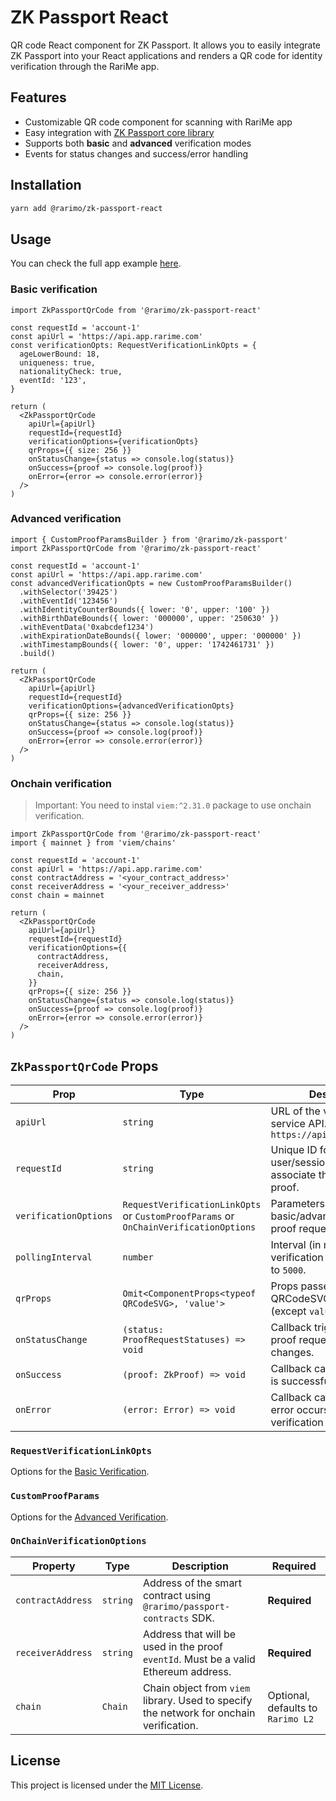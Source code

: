 # ZK Passport React

QR code React component for ZK Passport. It allows you to easily integrate ZK Passport into your React applications and renders a QR code for identity verification through the RariMe app.

## Features

- Customizable QR code component for scanning with RariMe app
- Easy integration with [ZK Passport core library](https://github.com/rarimo/zk-passport/tree/main/packages/core)
- Supports both **basic** and **advanced** verification modes
- Events for status changes and success/error handling

## Installation

```bash
yarn add @rarimo/zk-passport-react
```

## Usage

You can check the full app example [here](https://github.com/rarimo/zk-passport/tree/main/examples).

### Basic verification

```tsx
import ZkPassportQrCode from '@rarimo/zk-passport-react'

const requestId = 'account-1'
const apiUrl = 'https://api.app.rarime.com'
const verificationOpts: RequestVerificationLinkOpts = {
  ageLowerBound: 18,
  uniqueness: true,
  nationalityCheck: true,
  eventId: '123',
}

return (
  <ZkPassportQrCode
    apiUrl={apiUrl}
    requestId={requestId}
    verificationOptions={verificationOpts}
    qrProps={{ size: 256 }}
    onStatusChange={status => console.log(status)}
    onSuccess={proof => console.log(proof)}
    onError={error => console.error(error)}
  />
)
```

### Advanced verification

```tsx
import { CustomProofParamsBuilder } from '@rarimo/zk-passport'
import ZkPassportQrCode from '@rarimo/zk-passport-react'

const requestId = 'account-1'
const apiUrl = 'https://api.app.rarime.com'
const advancedVerificationOpts = new CustomProofParamsBuilder()
  .withSelector('39425')
  .withEventId('123456')
  .withIdentityCounterBounds({ lower: '0', upper: '100' })
  .withBirthDateBounds({ lower: '000000', upper: '250630' })
  .withEventData('0xabcdef1234')
  .withExpirationDateBounds({ lower: '000000', upper: '000000' })
  .withTimestampBounds({ lower: '0', upper: '1742461731' })
  .build()

return (
  <ZkPassportQrCode
    apiUrl={apiUrl}
    requestId={requestId}
    verificationOptions={advancedVerificationOpts}
    qrProps={{ size: 256 }}
    onStatusChange={status => console.log(status)}
    onSuccess={proof => console.log(proof)}
    onError={error => console.error(error)}
  />
)
```

### Onchain verification

> Important: You need to instal `viem:^2.31.0` package to use onchain verification.

```tsx
import ZkPassportQrCode from '@rarimo/zk-passport-react'
import { mainnet } from 'viem/chains'

const requestId = 'account-1'
const apiUrl = 'https://api.app.rarime.com'
const contractAddress = '<your_contract_address>'
const receiverAddress = '<your_receiver_address>'
const chain = mainnet

return (
  <ZkPassportQrCode
    apiUrl={apiUrl}
    requestId={requestId}
    verificationOptions={{
      contractAddress,
      receiverAddress,
      chain,
    }}
    qrProps={{ size: 256 }}
    onStatusChange={status => console.log(status)}
    onSuccess={proof => console.log(proof)}
    onError={error => console.error(error)}
  />
)
```

## `ZkPassportQrCode` Props

| Prop                  | Type                                                                                 | Description                                                                  | Required     |
| --------------------- | ------------------------------------------------------------------------------------ | ---------------------------------------------------------------------------- | ------------ |
| `apiUrl`              | `string`                                                                             | URL of the verificator service API. Defaults to `https://api.app.rarime.com` | **Optional** |
| `requestId`           | `string`                                                                             | Unique ID for the user/session. Used to associate the request with a proof.  | **Required** |
| `verificationOptions` | `RequestVerificationLinkOpts` or `CustomProofParams` or `OnChainVerificationOptions` | Parameters for either basic/advanced/onchain proof request.                  | **Required** |
| `pollingInterval`     | `number`                                                                             | Interval (in ms) to poll verification status. Defaults to `5000`.            | **Optional** |
| `qrProps`             | `Omit<ComponentProps<typeof QRCodeSVG>, 'value'>`                                    | Props passed to the QRCodeSVG component (except `value`).                    | **Required** |
| `onStatusChange`      | `(status: ProofRequestStatuses) => void`                                             | Callback triggered when the proof request status changes.                    | **Required** |
| `onSuccess`           | `(proof: ZkProof) => void`                                                           | Callback called when proof is successfully verified.                         | **Required** |
| `onError`             | `(error: Error) => void`                                                             | Callback called when an error occurs in the verification process.            | **Required** |

### `RequestVerificationLinkOpts`

Options for the [Basic Verification](https://github.com/rarimo/zk-passport/tree/main/packages/core#basic-verification-requestverificationlinkopts).

### `CustomProofParams`

Options for the [Advanced Verification](https://github.com/rarimo/zk-passport/tree/main/packages/core#basic-verification-requestverificationlinkopts).

### `OnChainVerificationOptions`

| Property            | Type     | Description                                                                                   | Required                          |
| ------------------- | -------- | --------------------------------------------------------------------------------------------- | ------------                      |
| `contractAddress`   | `string` | Address of the smart contract using `@rarimo/passport-contracts` SDK.                         | **Required**                      |
| `receiverAddress`   | `string` | Address that will be used in the proof `eventId`. Must be a valid Ethereum address.           | **Required**                      |
| `chain`             | `Chain`  | Chain object from `viem` library. Used to specify the network for onchain verification.       | Optional, defaults to `Rarimo L2` |

## License

This project is licensed under the [MIT License](./LICENSE).
